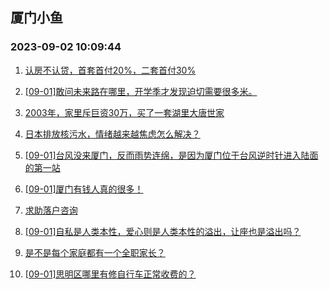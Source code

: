 ## 厦门小鱼 
### 2023-09-02 10:09:44

1. [认房不认贷，首套首付20%，二套首付30%](http://bbs.xmfish.com/read-htm-tid-18064336.html)

2. [[09-01]敢问未来路在哪里，开学季才发现迫切需要很多米。](http://bbs.xmfish.com/read-htm-tid-18064339.html)

3. [2003年，家里斥巨资30万，买了一套湖里大唐世家](http://bbs.xmfish.com/read-htm-tid-18064548.html)

4. [日本排放核污水，情绪越来越焦虑怎么解决？](http://bbs.xmfish.com/read-htm-tid-18064307.html)

5. [[09-01]台风没来厦门，反而雨势连绵，是因为厦门位于台风逆时针进入陆面的第一站](http://bbs.xmfish.com/read-htm-tid-18064223.html)

6. [[09-01]厦门有钱人真的很多！](http://bbs.xmfish.com/read-htm-tid-18064661.html)

7. [求助落户咨询](http://bbs.xmfish.com/read-htm-tid-18064390.html)

8. [[09-01]自私是人类本性，爱心则是人类本性的溢出，让座也是溢出吗？](http://bbs.xmfish.com/read-htm-tid-18064385.html)

9. [是不是每个家庭都有一个全职家长？](http://bbs.xmfish.com/read-htm-tid-18064262.html)

10. [[09-01]思明区哪里有修自行车正常收费的？](http://bbs.xmfish.com/read-htm-tid-18064260.html)

